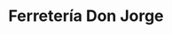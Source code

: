 ---
title: "Ferretería Don Jorge"
url: /panguipulli/ferreteria-don-jorge/
shop: hágalo usted mismo
---